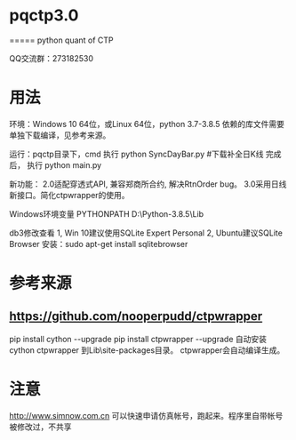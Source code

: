 # pqctp3.0
=====
python quant of CTP

QQ交流群：273182530

用法
=====
环境：Windows 10 64位，或Linux 64位，python 3.7-3.8.5
依赖的库文件需要单独下载编译，见参考来源。

运行：pqctp目录下，cmd
执行 python SyncDayBar.py  #下载补全日K线
完成后，
执行 python main.py

新功能：
2.0适配穿透式API, 兼容郑商所合约, 解决RtnOrder bug。
3.0采用日线新接口。简化ctpwrapper的使用。

Windows环境变量
PYTHONPATH D:\Python-3.8.5\Lib

db3修改查看
1, Win 10建议使用SQLite Expert Personal
2, Ubuntu建议SQLite Browser
安装：sudo apt-get install sqlitebrowser

参考来源
=====
https://github.com/nooperpudd/ctpwrapper
-----
pip install cython --upgrade
pip install ctpwrapper --upgrade
自动安装 cython ctpwrapper 到Lib\site-packages目录。
ctpwrapper会自动编译生成。

注意
=====
http://www.simnow.com.cn
可以快速申请仿真帐号，跑起来。程序里自带帐号被修改过，不共享


